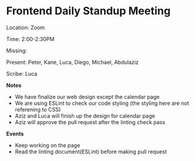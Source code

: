 # Frontend Daily Standup Meeting
Location: Zoom

Time: 2:00-2:30PM

Missing:  

Present: Peter, Kane, Luca, Diego, Michael, Abdulaziz 

Scribe: Luca

**Notes** <!---Things to keep in mind for the future, such as due dates-->
- We have finalize our web design except the calendar page
- We are using ESLint to check our code styling (the styling here are not referening to CSS)
- Aziz and Luca will finish up the design for calendar page
- Aziz will approve the pull request after the linting check pass

**Events** <!---Important things that happened or were decided-->
- Keep working on the page
- Read the linting document(ESLint) before making pull request
